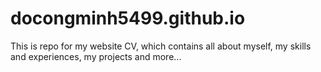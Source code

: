 # docongminh5499.github.io

This is repo for my website CV, which contains all about myself, my skills and experiences, my projects and more...
